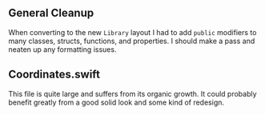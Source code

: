 ## General Cleanup

When converting to the new `Library` layout I had to add `public` modifiers to many classes, structs, functions, and properties.  I should make a pass and neaten up any formatting issues.

## Coordinates.swift

This file is quite large and suffers from its organic growth.  It could probably benefit greatly from a good solid look and some kind of redesign.